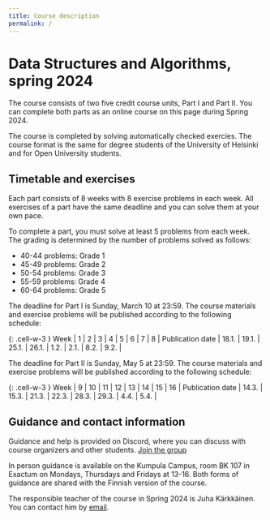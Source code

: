 ```yaml
---
title: Course description
permalink: /
---
```


# Data Structures and Algorithms, spring 2024

The course consists of two five credit course units, Part I and Part II. You can complete both parts as an online course on this page during Spring 2024.

The course is completed by solving automatically checked exercies. The course format is the same for degree students of the University of Helsinki and for Open University students.

## Timetable and exercises

Each part consists of 8 weeks with 8 exercise problems in each week. All exercises of a part have the same deadline and you can solve them at your own pace.

To complete a part, you must solve at least 5 problems from each week. The grading is determined by the number of problems solved as follows:

* 40-44 problems: Grade 1
* 45-49 problems: Grade 2
* 50-54 problems: Grade 3
* 55-59 problems: Grade 4
* 60-64 problems: Grade 5

The deadline for Part I is Sunday, March 10 at 23:59. The course materials and exercise problems will be published according to the following schedule:

{: .cell-w-3 }
Week | 1 | 2 | 3 | 4 | 5 | 6 | 7 | 8 |
Publication date | 18.1. | 19.1. | 25.1. | 26.1. | 1.2. | 2.1. | 8.2. | 9.2. |

The deadline for Part II is Sunday, May 5 at 23:59. The course materials and exercise problems will be published according to the following schedule:

{: .cell-w-3 }
Week | 9 | 10 | 11 | 12 | 13 | 14 | 15 | 16 |
Publication date | 14.3. | 15.3. | 21.3. | 22.3. | 28.3. | 29.3. | 4.4. | 5.4. |

## Guidance and contact information

Guidance and help is provided on Discord, where you can discuss with course organizers and other students. [Join the group](https://study.cs.helsinki.fi/discord/join/tira)

In person guidance is available on the Kumpula Campus, room BK 107 in Exactum on Mondays, Thursdays and Fridays at 13-16. Both forms of guidance are shared with the Finnish version of the course.

The responsible teacher of the course in Spring 2024 is Juha Kärkkäinen. You can contact him by [email](juha.karkkainen@helsinki.fi).

<!--
Kurssi muodostuu kahdesta 5 op laajuisesta osasuorituksesta. Keväällä 2024 voit suorittaa kurssin verkkokurssina, jonka materiaali on tällä sivustolla.

Kurssi suoritetaan ratkomalla automaattisesti palautettavia tehtäviä. Kurssi järjestetään samalla tavalla Helsingin yliopiston tutkinto-opiskelijoille ja Avoimen yliopiston opiskelijoille.

## Aikataulu ja tehtävät

Kurssin molemmat osat muodostuvat 8 viikosta, joista kullakin on 8 tehtävää. Kaikilla tehtävillä on yhteinen deadline, ja voit ratkoa tehtäviä haluamallasi aikataululla.

Kurssin suoritus edellyttää, että ratkot ainakin 5 tehtävää kultakin viikolta. Arvosanarajat ovat:

* 40–44 tehtävää: arvosana 1
* 45–49 tehtävää: arvosana 2
* 50–54 tehtävää: arvosana 3
* 55–59 tehtävää: arvosana 4
* 60–64 tehtävää: arvosana 5

Kurssin I-osan tehtävien deadline on su 10.3. klo 23:59. Materiaali ja tehtävät julkaistaan seuraavan aikataulun mukaisesti:

{: .cell-w-3 }
Viikko | 1 | 2 | 3 | 4 | 5 | 6 | 7 | 8 |
Julkaisu | 17.1. | 17.1. | 24.1. | 24.1. | 31.1. | 31.1. | 7.2. | 7.2. |

Kurssin II-osan tehtävien deadline on su 12.5. klo 23:59. Materiaali ja tehtävät julkaistaan seuraavan aikataulun mukaisesti:

{: .cell-w-3 }
Viikko | 9 | 10 | 11 | 12 | 13 | 14 | 15 | 16 |
Julkaisu | 13.3. | 13.3. | 20.3. | 20.3. | 27.3. | 27.3. | 3.4. | 3.4. |

## Ohjaus ja yhteystiedot

Kurssin ohjausta järjestetään Discordissa, jossa voit keskustella kurssin järjestäjien ja muiden opiskelijoiden kanssa. [Liity ryhmään](https://study.cs.helsinki.fi/discord/join/tira)

Lisäksi ohjausta on tarjolla Kumpulan kampuksella Exactumin salissa BK107 maanantaisin, torstaisin ja perjantaisin klo 13–16.

Kurssin vastuuhenkilö keväällä 2024 on Antti Laaksonen. Voit ottaa yhteyttä lähettämällä [sähköpostia](mailto:ahslaaks@cs.helsinki.fi).
-->
